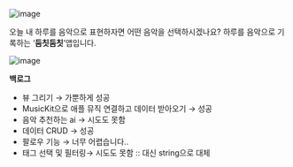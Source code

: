 ![image](https://github.com/363daisy/Doomchitdumchit/assets/127951426/c0cc5503-3c74-4fe4-90d4-436a109cf254)


오늘 내 하루를 음악으로 표현하자면 어떤 음악을 선택하시겠나요?
하루를 음악으로 기록하는 ‘**둠칫둠칫**’앱입니다.

![image](https://github.com/363daisy/Doomchitdumchit/assets/127951426/73234563-f8ee-467d-85d6-d7223dcd4999)

**백로그**
- 뷰 그리기 → 가뿐하게 성공
- MusicKit으로 애플 뮤직 연결하고 데이터 받아오기 → 성공
- 음악 추천하는 ai → 시도도 못함
- 데이터 CRUD → 성공
- 팔로우 기능 → 너무 어렵습니다..
- 태그 선택 및 필터링→ 시도도 못함 :: 대신 string으로 대체
